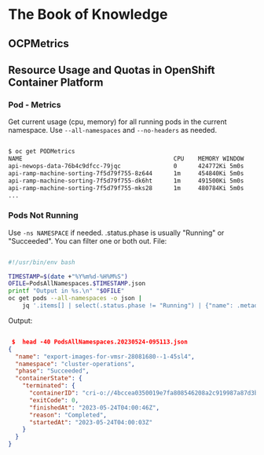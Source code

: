# The Book of Knowledge

## OCPMetrics

## Resource Usage and Quotas in OpenShift Container Platform

### Pod - Metrics

Get current usage (cpu, memory) for all running pods in the current namespace.
Use `--all-namespaces` and `--no-headers` as needed.

``` bash

$ oc get PODMetrics
NAME                                           CPU    MEMORY WINDOW
api-newops-data-76b4c9dfcc-79jqc               0      424772Ki 5m0s
api-ramp-machine-sorting-7f5d79f755-8z644      1m     454840Ki 5m0s
api-ramp-machine-sorting-7f5d79f755-dk6ht      1m     491500Ki 5m0s
api-ramp-machine-sorting-7f5d79f755-mks28      1m     480784Ki 5m0s
...

```

### Pods Not Running

Use `-ns NAMESPACE` if needed. .status.phase is usually "Running" or
"Succeeded".  You can filter one or both out.
File:

``` bash

#!/usr/bin/env bash

TIMESTAMP=$(date +"%Y%m%d-%H%M%S")
OFILE=PodsAllNamespaces.$TIMESTAMP.json
printf "Output in %s.\n" "$OFILE"
oc get pods --all-namespaces -o json |
    jq '.items[] | select(.status.phase != "Running") | {"name": .metadata.name, "namespace": .metadata.namespace, "phase": .status.phase , "containerState": .status.containerStatuses[]?.state}' > "$OFILE"

```

Output:

``` json

 $  head -40 PodsAllNamespaces.20230524-095113.json
{
  "name": "export-images-for-vmsr-28081680--1-45sl4",
  "namespace": "cluster-operations",
  "phase": "Succeeded",
  "containerState": {
    "terminated": {
      "containerID": "cri-o://4bccea0350019e7fa808546208a2c919987a87d3b76775458ad2e6fec8b6da77",
      "exitCode": 0,
      "finishedAt": "2023-05-24T04:00:46Z",
      "reason": "Completed",
      "startedAt": "2023-05-24T04:00:03Z"
    }
  }
}

```

[//]: # ( vim: set ai noet nu sts=4 sw=4 ts=4 tw=78 filetype=markdown :)
[//]: # ( vim: set ai noet nu sts=4 sw=4 ts=4 tw=78 filetype=markdown :)
